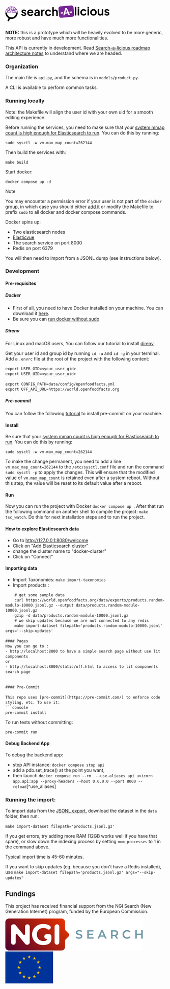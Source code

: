 # ![Search-a-licious](./assets/RVB_HORIZONTAL_WHITE_BG_SEARCH-A-LICIOUS-50.png "Search-a-licious logo")


**NOTE:** this is a prototype which will be heavily evolved to be more generic, more robust and have much more functionalities.

This API is currently in development. Read [Search-a-licious roadmap architecture notes](https://docs.google.com/document/d/1mibE8nACcmen6paSrqT9JQk5VbuvlFUXI1S93yHCK2I/edit) to understand where we are headed.

### Organization

The main file is `api.py`, and the schema is in `models/product.py`.

A CLI is available to perform common tasks.

### Running locally

Note: the Makefile will align the user id with your own uid for a smooth editing experience.

Before running the services, you need to make sure that your [system mmap count is high enough for Elasticsearch to run](https://www.elastic.co/guide/en/elasticsearch/reference/current/vm-max-map-count.html). You can do this by running:

```console
sudo sysctl -w vm.max_map_count=262144
```

Then build the services with:

```
make build
```

Start docker:

```console
docker compose up -d
```

> [!NOTE]
> You may encounter a permission error if your user is not part of the `docker` group, in which case you should either [add it](https://docs.docker.com/engine/install/linux-postinstall/#manage-docker-as-a-non-root-user) or modify the Makefile to prefix `sudo` to all docker and docker compose commands.

Docker spins up:
- Two elasticsearch nodes
- [Elasticvue](https://elasticvue.com/)
- The search service on port 8000
- Redis on port 6379

You will then need to import from a JSONL dump (see instructions below).

### Development

#### Pre-requisites
##### Docker
- First of all, you need to have Docker installed on your machine. You can download it [here](https://www.docker.com/products/docker-desktop).
- Be sure you can [run docker without sudo](https://docs.docker.com/engine/install/linux-postinstall/#manage-docker-as-a-non-root-user)

##### Direnv
For Linux and macOS users, You can follow our tutorial to install [direnv](https://openfoodfacts.github.io/openfoodfacts-server/dev/how-to-use-direnv/)

Get your user id and group id by running `id -u` and `id -g` in your terminal.
Add a `.envrc` file at the root of the project with the following content:
```shell
export USER_GID=<your_user_gid>
export USER_UID=<your_user_uid>

export CONFIG_PATH=data/config/openfoodfacts.yml
export OFF_API_URL=https://world.openfoodfacts.org
```

##### Pre-commit
You can follow the following [tutorial](https://pre-commit.com/#install) to install pre-commit on your machine.

#### Install
Be sure that your [system mmap count is high enough for Elasticsearch to run](https://www.elastic.co/guide/en/elasticsearch/reference/current/vm-max-map-count.html). You can do this by running:
```shell
sudo sysctl -w vm.max_map_count=262144
```
To make the change permanent, you need to add a line `vm.max_map_count=262144` to the `/etc/sysctl.conf` file and run the command `sudo sysctl -p` to apply the changes.
This will ensure that the modified value of `vm.max_map_count` is retained even after a system reboot. Without this step, the value will be reset to its default value after a reboot.

#### Run
Now you can run the project with Docker ```docker compose up ```.
After that run the following command on another shell to compile the project: ```make tsc_watch```.
Do this for next installation steps and to run the project.

#### How to explore Elasticsearch data

- Go to http://127.0.0.1:8080/welcome
- Click on "Add Elasticsearch cluster"
- change the cluster name to "docker-cluster"
- Click on "Connect"


#### Importing data
- Import Taxonomies: `make import-taxonomies` 
- Import products :
```shell
    # get some sample data
    curl https://world.openfoodfacts.org/data/exports/products.random-modulo-10000.jsonl.gz --output data/products.random-modulo-10000.jsonl.gz
    gzip -d data/products.random-modulo-10000.jsonl.gz
    # we skip updates because we are not connected to any redis
    make import-dataset filepath='products.random-modulo-10000.jsonl' args='--skip-updates'

#### Pages
Now you can go to :
- http://localhost:8000 to have a simple search page without use lit components
or 
- http://localhost:8000/static/off.html to access to lit components search page


#### Pre-Commit

This repo uses [pre-commit](https://pre-commit.com/) to enforce code styling, etc. To use it:
```console
pre-commit install
```
To run tests without committing:

```console
pre-commit run
```


#### Debug Backend App 
To debug the backend app:
* stop API instance: `docker compose stop api`
* add a pdb.set_trace() at the point you want,
* then launch `docker compose run --rm  --use-aliases api uvicorn app.api:app --proxy-headers --host 0.0.0.0 --port 8000 --reload`[^use_aliases]



### Running the import:
To import data from the [JSONL export](https://world.openfoodfacts.org/data), download the dataset in the `data` folder, then run:

`make import-dataset filepath='products.jsonl.gz'`

If you get errors, try adding more RAM (12GB works well if you have that spare), or slow down the indexing process by setting `num_processes` to 1 in the command above.

Typical import time is 45-60 minutes.

If you want to skip updates (eg. because you don't have a Redis installed), 
use `make import-dataset filepath='products.jsonl.gz' args="--skip-updates"`


## Fundings

This project has received financial support from the NGI Search (New Generation Internet) program, funded by the European Commission.

<img src="./assets/NGISearch_logo_tag_icon.svg" alt="NGI-search logo" title="NGI-search logo" height="100" />
<img src="./assets/europa-flag.jpg" alt="European flag" title="European flag" height="100" />